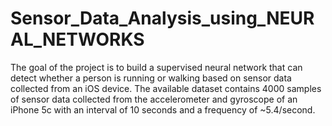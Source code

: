 # Sensor_Data_Analysis_using_NEURAL_NETWORKS
The goal of the project is to build a supervised neural network that can detect whether a person is running or walking based on sensor data collected from an iOS device.  The available dataset contains 4000 samples of sensor data collected from the accelerometer and gyroscope of an iPhone 5c with an interval of 10 seconds and a frequency of ~5.4/second.
